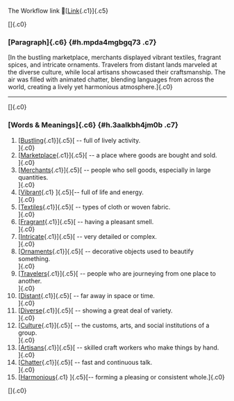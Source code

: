 The Workflow link
👏[[Link](https://www.google.com/url?q=http://www.google.com&sa=D&source=editors&ust=1759005480587593&usg=AOvVaw2Nw6RPevJeC-fn5k47fxmQ){.c1}]{.c5}

[]{.c0}

### [Paragraph]{.c6} {#h.mpda4mgbgq73 .c7}

[In the bustling marketplace, merchants displayed vibrant textiles,
fragrant spices, and intricate ornaments. Travelers from distant lands
marveled at the diverse culture, while local artisans showcased their
craftsmanship. The air was filled with animated chatter, blending
languages from across the world, creating a lively yet harmonious
atmosphere.]{.c0}

------------------------------------------------------------------------

[]{.c0}

### [Words & Meanings]{.c6} {#h.3aalkbh4jm0b .c7}

1.  [[Bustling](https://www.google.com/url?q=http://www.google.com&sa=D&source=editors&ust=1759005480588187&usg=AOvVaw3APfy4SFsUuj4-VKrUAg13){.c1}]{.c5}[ --
    full of lively activity.\
    ]{.c0}
2.  [[Marketplace](https://www.google.com/url?q=http://www.google.com&sa=D&source=editors&ust=1759005480588308&usg=AOvVaw0qmZKdyuSzo5mAkA3qA7Un){.c1}]{.c5}[ --
    a place where goods are bought and sold.\
    ]{.c0}
3.  [[Merchants](https://www.google.com/url?q=http://www.google.com&sa=D&source=editors&ust=1759005480588411&usg=AOvVaw0qEjOKMZwuyWkWYRFeR8-Y){.c1}]{.c5}[ --
    people who sell goods, especially in large quantities.\
    ]{.c0}
4.  [[Vibrant](https://www.google.com/url?q=http://www.google.com&sa=D&source=editors&ust=1759005480588529&usg=AOvVaw1H8LoeRb18XdUCBXjI4b1e){.c1}
    ]{.c5}[-- full of life and energy.\
    ]{.c0}
5.  [[Textiles](https://www.google.com/url?q=http://www.google.com&sa=D&source=editors&ust=1759005480588617&usg=AOvVaw0MURJoxyG7sLdFq6Z59E10){.c1}]{.c5}[ --
    types of cloth or woven fabric.\
    ]{.c0}
6.  [[Fragrant](https://www.google.com/url?q=http://www.google.com&sa=D&source=editors&ust=1759005480588710&usg=AOvVaw2lobHU748T4vGIGrhJ7AAX){.c1}]{.c5}[ --
    having a pleasant smell.\
    ]{.c0}
7.  [[Intricate](https://www.google.com/url?q=http://www.google.com&sa=D&source=editors&ust=1759005480588819&usg=AOvVaw25vhfP6LD7Ca1mawKL56Wq){.c1}]{.c5}[ --
    very detailed or complex.\
    ]{.c0}
8.  [[Ornaments](https://www.google.com/url?q=http://www.google.com&sa=D&source=editors&ust=1759005480588906&usg=AOvVaw1msKnraqVbCfh0DrcaqXvt){.c1}]{.c5}[ --
    decorative objects used to beautify something.\
    ]{.c0}
9.  [[Travelers](https://www.google.com/url?q=http://www.google.com&sa=D&source=editors&ust=1759005480589012&usg=AOvVaw1E1hcskhSpCYjXqamW7lto){.c1}]{.c5}[ --
    people who are journeying from one place to another.\
    ]{.c0}
10. [[Distant](https://www.google.com/url?q=http://www.google.com&sa=D&source=editors&ust=1759005480589120&usg=AOvVaw2sTtAAoq17WKMimOjMCRcf){.c1}]{.c5}[ --
    far away in space or time.\
    ]{.c0}
11. [[Diverse](https://www.google.com/url?q=http://www.google.com&sa=D&source=editors&ust=1759005480589228&usg=AOvVaw0p6CRopZ3XcvjD01fv8t0D){.c1}]{.c5}[ --
    showing a great deal of variety.\
    ]{.c0}
12. [[Culture](https://www.google.com/url?q=http://www.google.com&sa=D&source=editors&ust=1759005480589369&usg=AOvVaw2gG8TC7FcviorXHaCDi1p7){.c1}]{.c5}[ --
    the customs, arts, and social institutions of a group.\
    ]{.c0}
13. [[Artisans](https://www.google.com/url?q=http://www.google.com&sa=D&source=editors&ust=1759005480589527&usg=AOvVaw3pu7LphdMNN6EGDY2wo3_F){.c1}]{.c5}[ --
    skilled craft workers who make things by hand.\
    ]{.c0}
14. [[Chatter](https://www.google.com/url?q=http://www.google.com&sa=D&source=editors&ust=1759005480589649&usg=AOvVaw3Iy0CjUccUueh0R3RbP5sT){.c1}]{.c5}[ --
    fast and continuous talk.\
    ]{.c0}
15. [[Harmonious](https://www.google.com/url?q=http://www.google.com&sa=D&source=editors&ust=1759005480589755&usg=AOvVaw1dYFEAaoT4aukA24yPKT3M){.c1}
    ]{.c5}[-- forming a pleasing or consistent whole.]{.c0}

[]{.c0}
